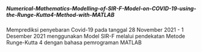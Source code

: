 ##### Numerical-Mathematics-Modelling-of-SIR-F-Model-on-COVID-19-using-the-Runge-Kutta4-Method-with-MATLAB
Memprediksi penyebaran Covid-19 pada tanggal 28 November 2021 - 1 Desember 2021 menggunakan Model SIR-F melalui pendekatan Metode Runge-Kutta 4 dengan bahasa pemrograman MATLAB
